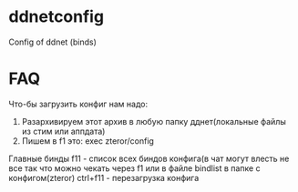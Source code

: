 # ddnetconfig
Config of ddnet (binds)

# FAQ 

Что-бы загрузить конфиг нам надо:

1. Разархивируем этот архив в любую папку дднет(локальные файлы из стим или аппдата)
2. Пишем в f1 это: exec zteror/config

Главные бинды
f11 - список всех биндов конфига(в чат могут влесть не все так что можно чекать через f1 или в файле bindlist в папке с конфигом(zteror)
ctrl+f11 - перезагрузка конфига
